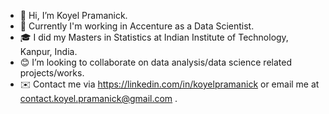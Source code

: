 - 👋 Hi, I’m Koyel Pramanick.
- 🏢 Currently I'm working in Accenture as a Data Scientist.
- 🎓 I did my Masters in Statistics at Indian Institute of Technology, Kanpur, India.
- 😊 I’m looking to collaborate on data analysis/data science related projects/works.
- ✉️ Contact me via https://linkedin.com/in/koyelpramanick or email me at contact.koyel.pramanick@gmail.com .

<!---
Koyel1234/Koyel1234 is a ✨ special ✨ repository because its `README.md` (this file) appears on your GitHub profile.
You can click the Preview link to take a look at your changes.
--->
